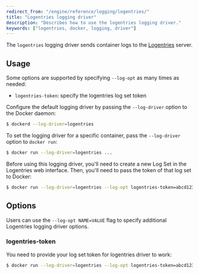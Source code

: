```yaml
---
redirect_from: "/engine/reference/logging/logentries/"
title: "Logentries logging driver"
description: "Describes how to use the logentries logging driver."
keywords: ["logentries, docker, logging, driver"]
---
```


The `logentries` logging driver sends container logs to the
[Logentries](https://logentries.com/) server.

## Usage

Some options are supported by specifying `--log-opt` as many times as needed:

 - `logentries-token`: specify the logentries log set token

Configure the default logging driver by passing the
`--log-driver` option to the Docker daemon:

```bash
$ dockerd --log-driver=logentries
```

To set the logging driver for a specific container, pass the
`--log-driver` option to `docker run`:

```bash
$ docker run --log-driver=logentries ...
```

Before using this logging driver, you'll need to create a new Log Set in the
Logentries web interface. Then, you'll need to pass the token of that log set
to Docker:

```bash
$ docker run --log-driver=logentries --log-opt logentries-token=abcd1234-12ab-34cd-5678-0123456789ab
```

## Options

Users can use the `--log-opt NAME=VALUE` flag to specify additional Logentries logging driver options.

### logentries-token

You need to provide your log set token for logentries driver to work:

```bash
$ docker run --log-driver=logentries --log-opt logentries-token=abcd1234-12ab-34cd-5678-0123456789ab
```
